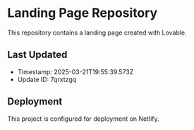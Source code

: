 
# Landing Page Repository

This repository contains a landing page created with Lovable.

## Last Updated
- Timestamp: 2025-03-21T19:55:39.573Z
- Update ID: 7qrxtzgq

## Deployment
This project is configured for deployment on Netlify.
